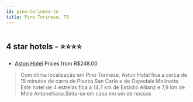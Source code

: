 ```yaml
---
id: pino-torinese-to
title: Pino Torinese, TO
---
```


<center><img src="https://i.travelapi.com/hotels/3000000/2530000/2522900/2522885/b617361f_z.jpg" alt="" /></center>


##  4 star hotels - ⭐️⭐️⭐️⭐️

-    [Aston Hotel](https://www.hurb.com/br/aud/https://www.hurb.com/br/hotels/pino-torinese/aston-hotel-HT-1IGY?cmp=18055) Prices from R$248.00
   > Com ótima localização em Pino Torinese, Aston Hotel fica a cerca de 15 minutos de carro de Piazza San Carlo e de Ospedale Molinette.  Este hotel de 4 estrelas fica a 14,7 km de Estádio Allianz e 7,9 km de Mole Antonelliana.Sinta-se em casa em um de nossos
